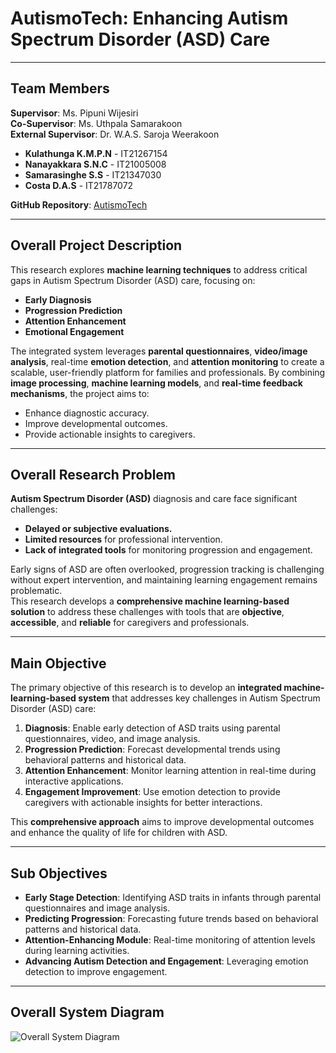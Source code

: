 # **AutismoTech: Enhancing Autism Spectrum Disorder (ASD) Care**  

---

## **Team Members**  
**Supervisor**: Ms. Pipuni Wijesiri  
**Co-Supervisor**: Ms. Uthpala Samarakoon  
**External Supervisor**: Dr. W.A.S. Saroja Weerakoon  

- **Kulathunga K.M.P.N** - IT21267154  
- **Nanayakkara S.N.C** - IT21005008  
- **Samarasinghe S.S** - IT21347030  
- **Costa D.A.S** - IT21787072  

**GitHub Repository**: [AutismoTech](https://github.com/PavithNimantha/AutismoTech/)  

---

## **Overall Project Description**  
This research explores **machine learning techniques** to address critical gaps in Autism Spectrum Disorder (ASD) care, focusing on:  
- **Early Diagnosis**  
- **Progression Prediction**  
- **Attention Enhancement**  
- **Emotional Engagement**  

The integrated system leverages **parental questionnaires**, **video/image analysis**, real-time **emotion detection**, and **attention monitoring** to create a scalable, user-friendly platform for families and professionals. By combining **image processing**, **machine learning models**, and **real-time feedback mechanisms**, the project aims to:  
- Enhance diagnostic accuracy.  
- Improve developmental outcomes.  
- Provide actionable insights to caregivers.

---

## **Overall Research Problem**  
**Autism Spectrum Disorder (ASD)** diagnosis and care face significant challenges:  
- **Delayed or subjective evaluations.**  
- **Limited resources** for professional intervention.  
- **Lack of integrated tools** for monitoring progression and engagement.  

Early signs of ASD are often overlooked, progression tracking is challenging without expert intervention, and maintaining learning engagement remains problematic.  
This research develops a **comprehensive machine learning-based solution** to address these challenges with tools that are **objective**, **accessible**, and **reliable** for caregivers and professionals.

---

## **Main Objective**  
The primary objective of this research is to develop an **integrated machine-learning-based system** that addresses key challenges in Autism Spectrum Disorder (ASD) care:  
1. **Diagnosis**: Enable early detection of ASD traits using parental questionnaires, video, and image analysis.  
2. **Progression Prediction**: Forecast developmental trends using behavioral patterns and historical data.  
3. **Attention Enhancement**: Monitor learning attention in real-time during interactive applications.  
4. **Engagement Improvement**: Use emotion detection to provide caregivers with actionable insights for better interactions.  

This **comprehensive approach** aims to improve developmental outcomes and enhance the quality of life for children with ASD.  

---

## **Sub Objectives**  
- **Early Stage Detection**: Identifying ASD traits in infants through parental questionnaires and image analysis.  
- **Predicting Progression**: Forecasting future trends based on behavioral patterns and historical data.  
- **Attention-Enhancing Module**: Real-time monitoring of attention levels during learning activities.  
- **Advancing Autism Detection and Engagement**: Leveraging emotion detection to improve engagement.  

---

## **Overall System Diagram**  
![Overall System Diagram](https://github.com/user-attachments/assets/bfae9d0c-e17d-42dd-b4ed-daf22c5e9e50)  
